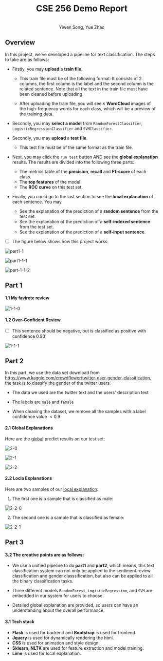 





# <center>CSE 256 Demo Report</center>

  <center>
    <br>
Yiwen Song, Yue Zhao
</center> 





## Overview

In this project, we've developed a pipeline for text classification. The steps to take are as follows:

* Firstly, you may **upload** a **train file**. 

  * This train file must be of the following format: It consists of 2 columns, the first column is the label and the second column is the related sentence. Note that all the text in the train file must have been cleaned before uploading.

  * After uploading the train file,  you will see $n$ **WordCloud** images of the high-frequency words for each class, which will be a preview of the training data.

* Secondly, you may **select a model** from `RandomForestClassifier`, `LogisticRegressionClassifier` and `SVMClassifier`.

* Secondly, you may **upload** a **test file**.

  * This test file must be of the same format as the train file.

* Next, you may click the `run test` button AND see the **global explanation** results. The results are divided into the following three parts:

  * The metrics table of the **precision**, **recall** and **F1-score** of each class.
  * The **top features** of the model.
  * The **ROC curve** on this test set.

* Finally, you could go to the last section to see the **local explanation** of each sentence. You may

  * See the explanation of the prediction of a **random sentence** from the test set.
  * See the explanation of the prediction of a **self-indexed sentence** from the test set.
  * See the explanation of the prediction of a **self-input sentence**.



- [ ] The figure below shows how this project works: 



![part1-1](./0-1-0.png)

![part1-1-1](./0-1-1.png)

![part-1-1-2](./0-1-2.png)





## Part 1

#### 1.1  My favirote review

![1-1-0](./1-1-0.png)

#### 1.2  Over-Confident Review

- [ ] This sentence should be negative, but is classified as positive with confidence 0.93:

![1-1-1](./1-1-1.png)



## Part 2

In this part, we use the data set download from https://www.kaggle.com/crowdflower/twitter-user-gender-classification, the task is to classify the gender of the twitter users.

* The data we used are the twitter text and the users' description text

* The labels are `male` and `female`
* When cleaning the dataset, we remove all the samples with a label confidence value $< 0.9$



#### 2.1 Global Explanations

Here are the <u>global</u> predict results on our test set:

![2-0](./2-0.png)

![2-1](./2-1.png)

![2-2](./2-2.png)



#### 2.2 Locla Explanations

Here are two samples of our <u>local explanation</u>:

1. The first one is a sample that is classified as male:

![2-2-0](./2-2-0.png)



2. The second one is a sample that is classified as female:

![2-2-1](./2-2-1.png)



## Part 3

#### 3.2  The creative points are as follows: 

* We use a unified pipeline to do **part1** and **part2**, which means, this text classification system can not only be applied to the sentiment review classification and gender classsification, but also can be applied to all the binary classification tasks. 

* Three different models `RandomForest`,  `LogisticRegression`, and `SVM`  are embedded in our system for users to choose.

* Detailed global explanation are provided, so users can have an understanding about the overall performance.

  

#### 3.1  Tech stack

* **Flask** is used for backend and **Bootstrap** is used for frontend.
* **Jquery** is used for dynamically rendering the html.
* **CSS** is used for animation and style design.
* **Sklearn, NLTK** are used for feature extraction and model training.
* **Lime**  is used for local explanation.